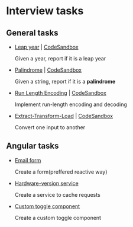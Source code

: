 # Interview tasks

## General tasks

- [Leap year](1_General/1_leap-year) | [CodeSandbox](https://codesandbox.io/s/leap-year-64xic)

  Given a year, report if it is a leap year

- [Palindrome](1_General/2_palindrome) | [CodeSandbox](https://codesandbox.io/s/is-palindrome-1grnh)

  Given a string, report if it is a **palindrome**

- [Run Length Encoding](1_General/3_run-length-encoding) | [CodeSandbox](https://codesandbox.io/s/run-length-encoding-ig4rm)

  Implement run-length encoding and decoding

- [Extract-Transform-Load](1_General/4_extract-transform-load) | [CodeSandbox](https://codesandbox.io/s/extract-transform-load-c90jr)

  Convert one input to another
  
## Angular tasks
- [Email form](2_Angular/email-form)

    Create a form(preffered reactive way)
- [Hardware-version service](2_Angular/hwv-service)

    Create a service to cache requests
- [Custom toggle component](2_Angular/custom-toggle)

    Create a custom toggle component
